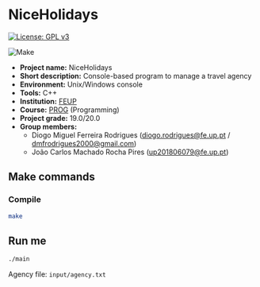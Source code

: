 # NiceHolidays

[![License: GPL v3](https://img.shields.io/badge/License-GPLv3-blue.svg)](https://www.gnu.org/licenses/gpl-3.0)

![Make](https://github.com/dmfrodrigues/feup-prog-proj/workflows/Make/badge.svg)

- **Project name:** NiceHolidays
- **Short description:** Console-based program to manage a travel agency
- **Environment:** Unix/Windows console
- **Tools:** C++
- **Institution:** [FEUP](https://sigarra.up.pt/feup/en/web_page.Inicial)
- **Course:** [PROG](https://sigarra.up.pt/feup/en/UCURR_GERAL.FICHA_UC_VIEW?pv_ocorrencia_id=419988) (Programming)
- **Project grade:** 19.0/20.0
- **Group members:**
    - Diogo Miguel Ferreira Rodrigues (diogo.rodrigues@fe.up.pt / dmfrodrigues2000@gmail.com)
    - João Carlos Machado Rocha Pires (up201806079@fe.up.pt)

## Make commands
### Compile

```sh
make
```

## Run me

```sh
./main
```

Agency file: `input/agency.txt`
